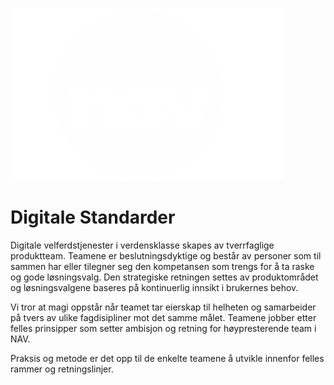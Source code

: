 ![NAV logo](./nav-logo-hvit.png)
# Digitale Standarder

Digitale velferdstjenester i verdensklasse skapes av tverrfaglige produktteam. Teamene er beslutningsdyktige og består av personer som til sammen har eller tilegner seg den kompetansen som trengs for å ta raske og gode løsningsvalg. Den strategiske retningen settes av produktområdet og løsningsvalgene baseres på kontinuerlig innsikt i brukernes behov.

Vi tror at magi oppstår når teamet tar eierskap til helheten og samarbeider på tvers av ulike fagdisipliner mot det samme målet. Teamene jobber etter felles prinsipper som setter ambisjon og retning for høypresterende team i NAV.

Praksis og metode er det opp til de enkelte teamene å utvikle innenfor felles rammer og retningslinjer. 